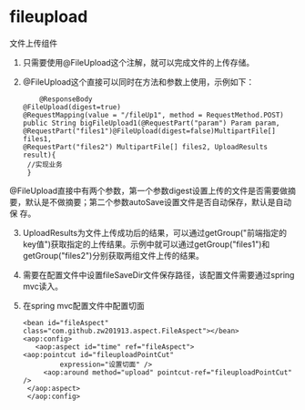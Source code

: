 # fileupload
文件上传组件
1. 只需要使用@FileUpload这个注解，就可以完成文件的上传存储。
2. @FileUpload这个直接可以同时在方法和参数上使用，示例如下：

           @ResponseBody
	   @FileUpload(digest=true)
	   @RequestMapping(value = "/fileUp1", method = RequestMethod.POST)
	   public String bigFileUpload1(@RequestPart("param") Param param,
	   @RequestPart("files1")@FileUpload(digest=false)MultipartFile[] files1,  
	   @RequestPart("files2") MultipartFile[] files2, UploadResults result){
		//实现业务
		}
      
 @FileUpload直接中有两个参数，第一个参数digest设置上传的文件是否需要做摘要，默认是不做摘要；第二个参数autoSave设置文件是否自动保存，默认是自动保 存。
 
 
3. UploadResults为文件上传成功后的结果，可以通过getGroup("前端指定的key值")获取指定的上传结果。示例中就可以通过getGroup("files1")和getGroup("files2")分别获取两组文件上传的结果。


4. 需要在配置文件中设置fileSaveDir文件保存路径，该配置文件需要通过spring mvc读入。

5. 在spring mvc配置文件中配置切面


       <bean id="fileAspect" class="com.github.zw201913.aspect.FileAspect"></bean>
       <aop:config>
          <aop:aspect id="time" ref="fileAspect">
	   <aop:pointcut id="fileuploadPointCut"
				expression="设置切面" />
			<aop:around method="upload" pointcut-ref="fileuploadPointCut" />
        </aop:aspect>
        </aop:config>
	

